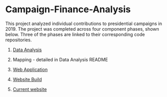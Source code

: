 # Campaign-Finance-Analysis

This project analyzed individual contributions to presidential campaigns in 2019. The project was completed across four component phases, shown below. Three of the phases are linked to their corresponding code repositories.

1. [Data Analysis](https://github.com/jmg0/Campaign-Finance)

2. Mapping - detailed in Data Analysis README

3. [Web Application](https://github.com/jmg0/Campaign-Finance-Web-2)

4. [Website Build](https://github.com/jmg0/Campaign-Finance-Web-2/tree/gh-pages)

5. [Current website](https://jmg0.github.io/Campaign-Finance-Web-2/)
